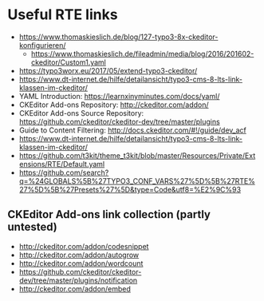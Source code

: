 # Useful RTE links

- https://www.thomaskieslich.de/blog/127-typo3-8x-ckeditor-konfigurieren/
    - https://www.thomaskieslich.de/fileadmin/media/blog/2016/201602-ckeditor/Custom1.yaml
- https://typo3worx.eu/2017/05/extend-typo3-ckeditor/
- https://www.dt-internet.de/hilfe/detailansicht/typo3-cms-8-lts-link-klassen-im-ckeditor/
- YAML Introduction: https://learnxinyminutes.com/docs/yaml/
- CKEditor Add-ons Repository: http://ckeditor.com/addon/
- CKEditor Add-ons Source Repository: https://github.com/ckeditor/ckeditor-dev/tree/master/plugins
- Guide to Content Filtering: http://docs.ckeditor.com/#!/guide/dev_acf
- https://www.dt-internet.de/hilfe/detailansicht/typo3-cms-8-lts-link-klassen-im-ckeditor/
- https://github.com/t3kit/theme_t3kit/blob/master/Resources/Private/Extensions/RTE/Default.yaml
- https://github.com/search?q=%24GLOBALS%5B%27TYPO3_CONF_VARS%27%5D%5B%27RTE%27%5D%5B%27Presets%27%5D&type=Code&utf8=%E2%9C%93

## CKEditor Add-ons link collection (partly untested)

- http://ckeditor.com/addon/codesnippet
- http://ckeditor.com/addon/autogrow
- http://ckeditor.com/addon/wordcount
- https://github.com/ckeditor/ckeditor-dev/tree/master/plugins/notification
- http://ckeditor.com/addon/embed

